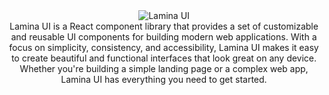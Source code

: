 <div align='center'>
<img src="https://user-images.githubusercontent.com/86665964/221220442-d9e10bfc-4e0b-42ad-8e0a-5a8d124c301d.jpg" alt="Lamina UI" style="max-width: 100%;">
</div>  

<div align='center'>Lamina UI is a React component library that provides a set of customizable and reusable UI components for building modern web applications.
With a focus on simplicity, consistency, and accessibility, Lamina UI makes it easy to create beautiful and functional interfaces that look great on any device. 
Whether you're building a simple landing page or a complex web app, Lamina UI has everything you need to get started.</div>
